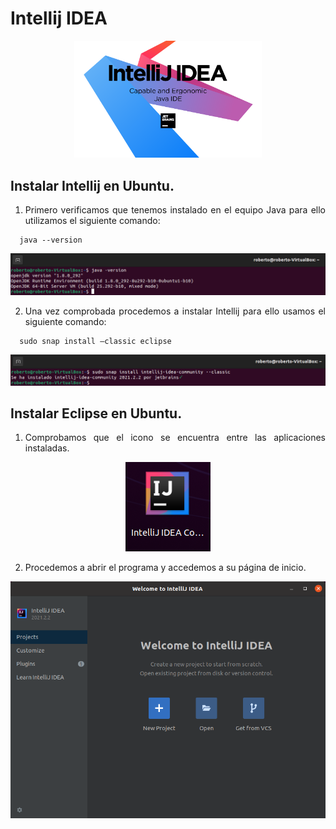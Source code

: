 <div align="justify">

# Intellij IDEA
  
 <div align="center">
 <img src="Img/Intellij/intellij-logo.png"  width="300px">
 </div>
  
## Instalar Intellij en Ubuntu.
1.	Primero verificamos que tenemos instalado en el equipo Java para ello utilizamos el siguiente comando: 
  
```
  java --version
```
  
 <div align="center">
 <img src="Img/Intellij/1.png">
 </div>
  
2.	Una vez comprobada procedemos a instalar Intellij para ello usamos el siguiente comando:
  
```
  sudo snap install –classic eclipse
```
 <div align="center">
 <img src="Img/Intellij/2.png">
 </div>
  
 ## Instalar Eclipse en Ubuntu.
1.	Comprobamos que el icono se encuentra entre las aplicaciones instaladas.
 <div align="center">
 <img src="Img/Intellij/3.png">
 </div>
   
2.	Procedemos a abrir el programa y accedemos a su página de inicio.
 <div align="center">
 <img src="Img/Intellij/4.png" width="800px">
 </div>
  
</div>
